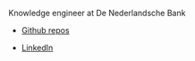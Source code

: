 Knowledge engineer at De Nederlandsche Bank

* [Github repos](https://github.com/wjwillemse)

* [LinkedIn](https://www.linkedin.com/in/willem-jan-willemse-3626a0/)

